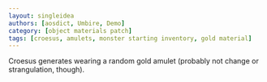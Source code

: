 ```yaml
---
layout: singleidea
authors: [aosdict, Umbire, Demo]
category: [object materials patch]
tags: [croesus, amulets, monster starting inventory, gold material]
---
```

Croesus generates wearing a random gold amulet (probably not change or strangulation, though).
